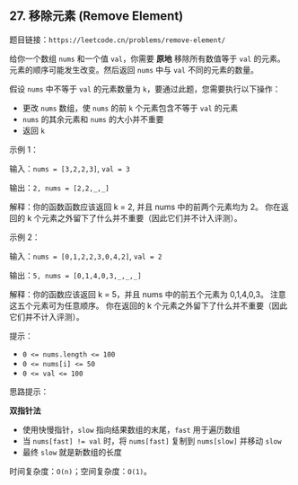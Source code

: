 ## 27. 移除元素 (Remove Element)

题目链接：`https://leetcode.cn/problems/remove-element/`

给你一个数组 `nums` 和一个值 `val`，你需要 **原地** 移除所有数值等于 `val` 的元素。元素的顺序可能发生改变。然后返回 `nums` 中与 `val` 不同的元素的数量。

假设 `nums` 中不等于 `val` 的元素数量为 `k`，要通过此题，您需要执行以下操作：

- 更改 `nums` 数组，使 `nums` 的前 `k` 个元素包含不等于 `val` 的元素
- `nums` 的其余元素和 `nums` 的大小并不重要
- 返回 `k`

示例 1：

输入：`nums = [3,2,2,3]`, `val = 3`

输出：`2, nums = [2,2,_,_]`

解释：你的函数函数应该返回 k = 2, 并且 nums 中的前两个元素均为 2。
你在返回的 k 个元素之外留下了什么并不重要（因此它们并不计入评测）。

示例 2：

输入：`nums = [0,1,2,2,3,0,4,2]`, `val = 2`

输出：`5, nums = [0,1,4,0,3,_,_,_]`

解释：你的函数应该返回 k = 5，并且 nums 中的前五个元素为 0,1,4,0,3。
注意这五个元素可为任意顺序。
你在返回的 k 个元素之外留下了什么并不重要（因此它们并不计入评测）。

提示：

- `0 <= nums.length <= 100`
- `0 <= nums[i] <= 50`
- `0 <= val <= 100`

思路提示：

**双指针法**
- 使用快慢指针，`slow` 指向结果数组的末尾，`fast` 用于遍历数组
- 当 `nums[fast] != val` 时，将 `nums[fast]` 复制到 `nums[slow]` 并移动 `slow`
- 最终 `slow` 就是新数组的长度

时间复杂度：`O(n)`；空间复杂度：`O(1)`。
